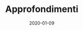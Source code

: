 ---
date: 2020-01-09
title: Approfondimenti
markup: blackfriday
translationKey: in-depth
layout: list-expanded
---